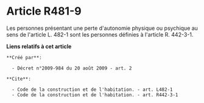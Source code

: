 # Article R481-9

Les personnes présentant une perte d'autonomie physique ou psychique au sens de l'article L. 482-1 sont les personnes
définies à l'article R. 442-3-1.

**Liens relatifs à cet article**

	**Créé par**:

	  - Décret n°2009-984 du 20 août 2009 - art. 2

	**Cite**:

	  - Code de la construction et de l'habitation. - art. L482-1
	  - Code de la construction et de l'habitation. - art. R442-3-1
